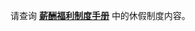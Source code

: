 请查询 [**薪酬福利制度手册**](https://bas-dom.gitbooks.io/salaryrule/content/xiu-jia-guan-li-gui-ding.html) 中的休假制度内容。

